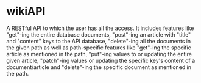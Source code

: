 # wikiAPI
A RESTful API to which the user has all the access. It includes features like "get"-ing the entire database documents, "post"-ing an article with "title" and "content" keys to the API database, "delete"-ing all the documents in the given path as well as path-specific features like "get"-ing the specific article as mentioned in the path, "put"-ing values to or updating the entire given article, "patch"-ing values or updating the specific key's content of a document/article and "delete"-ing the specific document as mentioned in the path.
